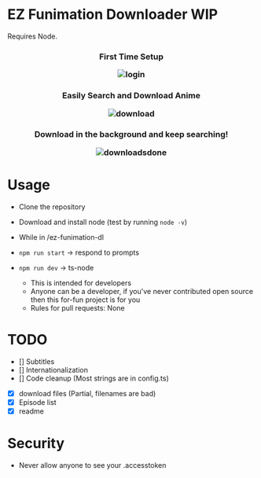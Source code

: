# EZ Funimation Downloader WIP
Requires Node.


<h3 align="center">First Time Setup
  
![login](https://user-images.githubusercontent.com/7132948/129517266-22f5b26c-401d-43a8-906d-2b4e08582b7d.gif)
</h3>



<h3 align="center">Easily Search and Download Anime
  
  ![download](https://user-images.githubusercontent.com/7132948/129517602-68ebbf9f-8afd-4de7-b10c-05ddd2bfd609.gif)
</h3>

<h3 align="center">Download in the background and keep searching!
  
![downloadsdone](https://user-images.githubusercontent.com/7132948/129517687-f0474d78-07ae-4e67-9bba-5624f3ba45fa.gif)
</h3>

# Usage
- Clone the repository
- Download and install node (test by running `node -v`)
- While in /ez-funimation-dl

- `npm run start` -> respond to prompts
- `npm run dev` -> ts-node
  - This is intended for developers
  - Anyone can be a developer, if you've never contributed open source then this for-fun project is for you
  - Rules for pull requests: None

# TODO 
- [] Subtitles
- [] Internationalization
- [] Code cleanup (Most strings are in config.ts)
- [X] download files (Partial, filenames are bad)
- [X] Episode list
- [X] readme

# Security
* Never allow anyone to see your .accesstoken
